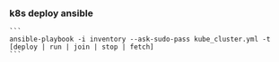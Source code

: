 ### k8s deploy ansible

    ```
    ansible-playbook -i inventory --ask-sudo-pass kube_cluster.yml -t [deploy | run | join | stop | fetch]
    ```
